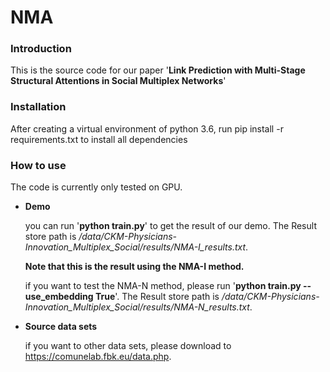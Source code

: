# NMA
### Introduction
This is the source code for our paper '**Link Prediction with Multi-Stage Structural Attentions in Social Multiplex Networks**'
### Installation
After creating a virtual environment of python 3.6, run pip install -r requirements.txt to install all dependencies
### How to use
The code is currently only tested on GPU.

* **Demo**  

     you can run '**python train.py**' to get the result of our demo. The Result store path is */data/CKM-Physicians-Innovation_Multiplex_Social/results/NMA-I_results.txt*.  
     
     **Note that this is the result using the NMA-I method.** 
     
     if you want to test the NMA-N method, please run '**python train.py --use_embedding True**'. The Result store path is */data/CKM-Physicians-Innovation_Multiplex_Social/results/NMA-N_results.txt*.
     
* **Source data sets**  

     if you want to other data sets, please download to https://comunelab.fbk.eu/data.php.

